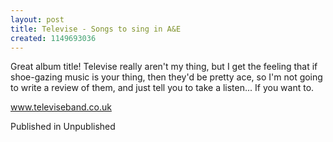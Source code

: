 ```yaml
---
layout: post
title: Televise - Songs to sing in A&E
created: 1149693036
---
```

Great album title! Televise really aren't my thing, but I get the feeling that if shoe-gazing music is your thing, then they'd be pretty ace, so I'm not going to write a review of them, and just tell you to take a listen... If you want to.<p><a href='http://www.televiseband.co.uk' target='_blank'>www.televiseband.co.uk</a>
<p>Published in Unpublished</p>
